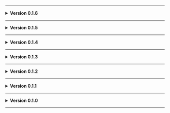 
---

**<details><summary>Version 0.1.6</summary>**

 - Readme pics.
 
 </details>

---

**<details><summary>Version 0.1.5</summary>**

 - Removed an object I was using for a position reference. Oops.
 
 </details>

---

**<details><summary>Version 0.1.4</summary>**

 - Dock more cruiser accessible.
 
 </details>

---

**<details><summary>Version 0.1.3</summary>**

 - Flattened underside of river to allow better compatability with [Biodiversity](https://thunderstore.io/c/lethal-company/p/super_fucking_cool_and_badass_team/Biodiversity/). (Thanks for helping me figure out how to do that)
 
 </details>

---

**<details><summary>Version 0.1.2</summary>**

 - Update to README.
 - Added Moon_Day_Speed_Multiplier_Patcher and AutoScroll as dependencies.
 - Converted terrain to mesh to fix graphical issues (Thanks Voxx!)
 
 </details>

---

**<details><summary>Version 0.1.1</summary>**

 - Added JLL as a dependeny.
 
 </details>

---

**<details><summary>Version 0.1.0</summary>**

 - Initial standalone upload.
 
 </details>
 
---
